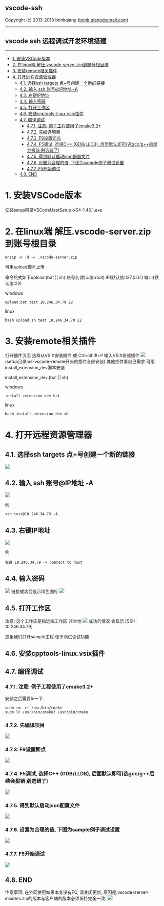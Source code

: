 
vscode-ssh
-----------------
Copyright (c) 2013-2018 brinkqiang (brink.qiang@gmail.com)

-----------------
vscode ssh 远程调试开发环境搭建
-----------------
-----------------
<!-- TOC -->

- [1. 安装VSCode版本](#1-安装vscode版本)
- [2. 在linux端 解压.vscode-server.zip到账号根目录](#2-在linux端-解压vscode-serverzip到账号根目录)
- [3. 安装remote相关插件](#3-安装remote相关插件)
- [4. 打开远程资源管理器](#4-打开远程资源管理器)
  - [4.1. 选择ssh targets 点+号创建一个新的链接](#41-选择ssh-targets-点号创建一个新的链接)
  - [4.2. 输入 ssh 账号@IP地址 -A](#42-输入-ssh-账号ip地址--a)
  - [4.3. 右键IP地址](#43-右键ip地址)
  - [4.4. 输入密码](#44-输入密码)
  - [4.5. 打开工作区](#45-打开工作区)
  - [4.6. 安装cpptools-linux.vsix插件](#46-安装cpptools-linuxvsix插件)
  - [4.7. 编译调试](#47-编译调试)
    - [4.7.1. 注意: 例子工程使用了cmake3.2+](#471-注意-例子工程使用了cmake32)
    - [4.7.2. 先编译项目](#472-先编译项目)
    - [4.7.3. F9设置断点](#473-f9设置断点)
    - [4.7.4. F5调试, 选择C++ (GDB/LLDB), 后面默认即可(选gcc/g++后续会报错 别选错了)](#474-f5调试-选择c-gdblldb-后面默认即可选gccg后续会报错-别选错了)
    - [4.7.5. 得到默认启动json配置文件](#475-得到默认启动json配置文件)
    - [4.7.6. 设置为合理的值, 下图为sample例子调试设置](#476-设置为合理的值-下图为sample例子调试设置)
    - [4.7.7. F5开始调试](#477-f5开始调试)
  - [4.8. END](#48-end)

<!-- /TOC -->

# 1. 安装VSCode版本

安装setup目录VSCodeUserSetup-x64-1.46.1.exe

# 2. 在linux端 解压.vscode-server.zip到账号根目录
```
unzip -o -d ~/ .vscode-server.zip
```

可用upload脚本上传

命令格式如下upload.(bat || sh) 账号名(默认值:root) IP(默认值:127.0.0.1) 端口(默认值:22)

windows
```
upload.bat test 10.246.34.79 22
```
linux
```
bash upload.sh test 10.246.34.79 22
```

# 3. 安装remote相关插件
打开插件页面 选择从VSIX安装插件 或 Ctrl+Shift+P 输入VSIX安装插件
![](images/installvsix.png)
(setup目录ms-vscode-remote开头的插件全部安装)
其他插件看自己需求
可用install_extension_dev脚本安装

install_extension_dev.(bat || sh)

windows
```
install_extension_dev.bat
```
linux
```
bash install_extension_dev.sh
```

# 4. 打开远程资源管理器


## 4.1. 选择ssh targets 点+号创建一个新的链接
![](images/openremote.png)

## 4.2. 输入 ssh 账号@IP地址 -A
![](images/connectssh.png)

例:
```
ssh test@10.246.34.79 -A
```

## 4.3. 右键IP地址

![](images/connecthost.png)

例:
```
右键 10.246.34.79 -> connect to host
```

## 4.4. 输入密码
![](images/enterpasswd.png)
链接成功会显示绿色图标
![](images/connectok.png)

## 4.5. 打开工作区
注意: 这个工作区是指远端工作区 非本地
![](images/openwork.png)
成功的情况 会显示 [SSH: 10.246.34.79]

这里我们打开sample工程 便于测试调试功能

## 4.6. 安装cpptools-linux.vsix插件

## 4.7. 编译调试

### 4.7.1. 注意: 例子工程使用了cmake3.2+
安装之后需要ln一下.
```
sudo rm -rf /usr/bin/cmake
sudo ln /usr/bin/cmake3 /usr/bin/cmake
```

### 4.7.2. 先编译项目
![](images/buildsample.png)

### 4.7.3. F9设置断点
![](images/enterbreak.png)

### 4.7.4. F5调试, 选择C++ (GDB/LLDB), 后面默认即可(选gcc/g++后续会报错 别选错了)
![](images/debugsetup.png)

### 4.7.5. 得到默认启动json配置文件
![](images/defaultlaunch.png)

### 4.7.6. 设置为合理的值, 下图为sample例子调试设置
![](images/samplelaunch.png)

### 4.7.7. F5开始调试
![](images/sampledebug.png)

## 4.8. END
注意事项: 在外网使用如果本身没有FQ, 请关闭更新, 原因是.vscode-server-insiders.zip的版本与客户端的版本必须保持完全一致.
![](images/disableupdate.png)

